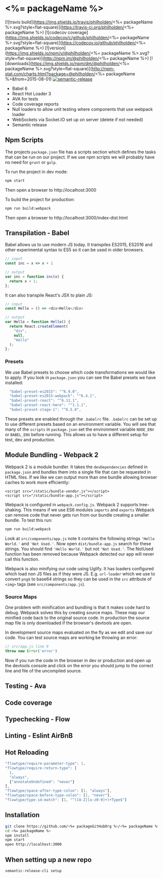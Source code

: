 # <%= packageName %>

[![travis build](https://img.shields.io/travis/philholden/<%= packageName %>.svg?style=flat-square)](https://travis-ci.org/philholden/<%= packageName %>)
[![codecov coverage](https://img.shields.io/codecov/c/github/philholden/<%= packageName %>.svg?style=flat-square)](https://codecov.io/github/philholden/<%= packageName %>)
[![version](https://img.shields.io/npm/v/@philholden/<%= packageName %>.svg?style=flat-square)](http://npm.im/@philholden/<%= packageName %>)
[![downloads](https://img.shields.io/npm/dm/@philholden/<%= packageName %>.svg?style=flat-square)](http://npm-stat.com/charts.html?package=@philholden/<%= packageName %>&from=2015-08-01)
[![semantic-release](https://img.shields.io/badge/%20%20%F0%9F%93%A6%F0%9F%9A%80-semantic--release-e10079.svg?style=flat-square)](https://github.com/semantic-release/semantic-release)

* Babel 6
* React Hot Loader 3
* AVA for tests
* Code coverage reports
* Null loaders to allow unit testing where components that use webpack loader 
* WebSockets via Socket.IO set up on server (delete if not needed)
* Semantic release

## Npm Scripts

The projects `package.json` file has a scripts section which defines the tasks that can be run on our project. If we use npm scripts we will probably have no need for `grunt` or `gulp`.

To run the project in dev mode:

```bash
npm start
```

Then open a browser to http://localhost:3000

To build the project for production:

```bash
npm run build:webpack
```

Then open a browser to http://localhost:3000/index-dist.html


## Transpilation - Babel

Babel allows us to use modern JS today. It transpiles ES2015, ES2016 and other experimental syntax to ES5 so it can be used in older browsers.

```javascript
// input
const inc = x => x + 1

// output
var inc = function inc(x) {
  return x + 1;
};
```

It can also transpile React's JSX to plain JS:

```javascript
// input
const Hello = () => <div>Hello</div>

// output
var Hello = function Hello() {
  return React.createElement(
    "div",
    null,
    "Hello"
  );
};
```

### Presets

We use Babel presets to choose which code transformations we would like to apply. If you look in `package.json` you can see the Babel presets we have installed:

```javascript
  "babel-preset-es2015": "^6.9.0",
  "babel-preset-es2015-webpack": "^6.4.1",
  "babel-preset-react": "^6.11.1",
  "babel-preset-react-hmre": "^1.1.1",
  "babel-preset-stage-1": "^6.5.0",
```

These presets are enabled through the `.babelrc` file. `.babelrc` can be set up to use different presets based on an environment variable. You will see that many of the `scripts` in `package.json` set the environment variable `NODE_ENV` or `BABEL_ENV` before running. This allows us to have a different setup for test, dev and production. 

## Module Bundling - Webpack 2

Webpack 2 is a module bundler. It takes the `devDependencies` defined in `package.json` and bundles them into a single file that can be requested in HTML files. If we like we can output more than one bundle allowing browser caches to work more efficiently:

```markup
<script src="/static/bundle-vendor.js"></script>
<script src="/static/bundle-app.js"></script>
```

Webpack is configured in `webpack.config.js`. Webpack 2 supports tree-shaking. This means if we use ES6 modules `imports` and `exports` Webpack can remove code that never gets run from our bundle creating a smaller bundle. To test this run:

```bash
npm run build:webpack
```

Look at `src/components/app.js` note it contains the following strings `'Hello World.'` and `'Not Used.'`. Now open `dist/bundle-app.js` search for these strings. You should find `'Hello World.'` but not `'Not Used.'`. The NotUsed function has been removed because Webpack detected our app will never call this function.

Webpack is also minifying our code using Uglify. It has loaders configured which load non JS files as if they were JS. E.g. `url-loader` which we use to convert `png`s to base64 strings so they can be used in the `src` attribute of `<img>` tags (see `src/components/app.js`).

### Source Maps

One problem with minification and bundling is that it makes code hard to debug. Webpack solves this by creating source maps. These map our minified code back to the original source code. In production the source map file is only downloaded if the browser's devtools are open.

In development source maps evaluated on the fly as we edit and save our code. You can test source maps are working be throwing an error:

```javascript
// src/app.js line 9
throw new Error('error')
```

Now if you run the code in the browser in dev or production and open up the devtools console and click on the error you should jump to the correct line and file of the uncompiled source. 




## Testing - Ava
## Code coverage
## Typechecking - Flow
## Linting - Eslint AirBnB
## Hot Reloading

```javascript
"flowtype/require-parameter-type": 1,
"flowtype/require-return-type": [
  1,
  "always",
  {"annotateUndefined": "never"}
],
"flowtype/space-after-type-colon": [1, "always"],
"flowtype/space-before-type-colon": [1, "never"],
"flowtype/type-id-match": [1, "^([A-Z][a-z0-9]+)+Type$"]
```

## Installation

```bash
git clone https://github.com/<%= packageGitHubOrg %>/<%= packageName %>.git
cd <%= packageName %>
npm install
npm start
open http://localhost:3000
```

## When setting up a new repo

`semantic-release-cli setup`
